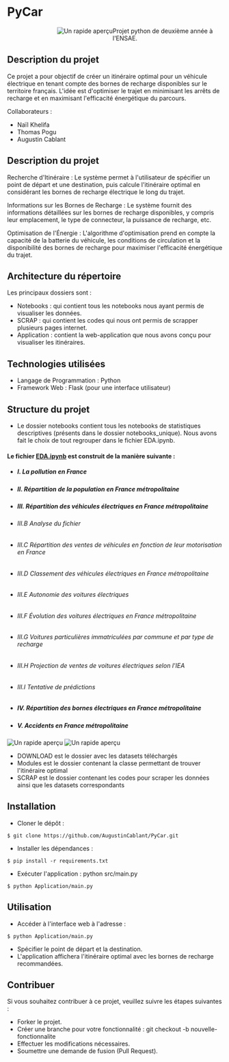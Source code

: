# PyCar

<div style="display: flex; justify-content: space-between;">
    <div style="flex: 1; text-align: right;">
        <picture>
        <source media="(prefers-color-scheme: dark) srcset= "https://github.com/AugustinCablant/PyCar/blob/main/Application/Static/logo.jpeg">
        <source media="(prefers-color-scheme: light)" srcset="https://github.com/AugustinCablant/PyCar/blob/main/Application/Static/logo.jpeg">
        <img alt="Un rapide aperçu" src="https://github.com/AugustinCablant/Projet_python_2A/blob/main/cap.png">
        </picture>
    </div>
    <div style="flex: 1; padding-right: 10px;">
        Projet python de deuxième année à l'ENSAE.
    </div>
    
</div>

## Description du projet 
Ce projet a pour objectif de créer un itinéraire optimal pour un véhicule électrique en tenant compte des bornes de recharge disponibles sur le territoire français. L'idée est d'optimiser le trajet en minimisant les arrêts de recharge et en maximisant l'efficacité énergétique du parcours.

Collaborateurs : 
- Naïl Khelifa 
- Thomas Pogu
- Augustin Cablant

## Description du projet 
Recherche d'Itinéraire : Le système permet à l'utilisateur de spécifier un point de départ et une destination, puis calcule l'itinéraire optimal en considérant les bornes de recharge électrique le long du trajet.

Informations sur les Bornes de Recharge : Le système fournit des informations détaillées sur les bornes de recharge disponibles, y compris leur emplacement, le type de connecteur, la puissance de recharge, etc.

Optimisation de l'Énergie : L'algorithme d'optimisation prend en compte la capacité de la batterie du véhicule, les conditions de circulation et la disponibilité des bornes de recharge pour maximiser l'efficacité énergétique du trajet.

## Architecture du répertoire 
Les principaux dossiers sont : 
- Notebooks : qui contient tous les notebooks nous ayant permis de visualiser les données.
- SCRAP : qui contient les codes qui nous ont permis de scrapper plusieurs pages internet.
- Application : contient la web-application que nous avons conçu pour visualiser les itinéraires.

## Technologies utilisées
- Langage de Programmation : Python
- Framework Web : Flask (pour une interface utilisateur)

## Structure du projet

- Le dossier notebooks contient tous les notebooks de statistiques descriptives (présents dans le dossier notebooks_unique). Nous avons fait le choix de tout regrouper dans le fichier EDA.ipynb. 
#### Le fichier [EDA.ipynb](https://github.com/AugustinCablant/PyCar/blob/main/notebooks/EDA.ipynb) est construit de la manière suivante :
- ##### I. La pollution en France

- ##### II. Répartition de la population en France métropolitaine

- ##### III. Répartition des véhicules électriques en France métropolitaine
- ###### III.B Analyse du fichier
- ###### III.C Répartition des ventes de véhicules en fonction de leur motorisation en France
- ###### III.D Classement des véhicules électriques en France métropolitaine
- ###### III.E Autonomie des voitures électriques
- ###### III.F Évolution des voitures électriques en France métropolitaine
- ###### III.G Voitures particulières immatriculées par commune et par type de recharge
- ###### III.H Projection de ventes de voitures électriques selon l'IEA
- ###### III.I Tentative de prédictions

- ##### IV. Répartition des bornes électriques en France métropolitaine

- ##### V. Accidents en France métropolitaine

<picture>
 <source media="(prefers-color-scheme: dark)" srcset="https://github.com/AugustinCablant/PyCar/blob/main/images/cap1.png">
 <source media="(prefers-color-scheme: light)" srcset="https://github.com/AugustinCablant/PyCar/blob/main/images/cap1.png">
<img alt="Un rapide aperçu" src="https://github.com/AugustinCablant/PyCar/blob/main/cap.png">
</picture>
<picture>
 <source media="(prefers-color-scheme: dark)" srcset="https://github.com/AugustinCablant/PyCar/blob/main/images/cap2.png">
 <source media="(prefers-color-scheme: light)" srcset="https://github.com/AugustinCablant/PyCar/blob/main/images/cap2.png">
 <img alt="Un rapide aperçu" src="https://github.com/AugustinCablant/PyCar/blob/main/cap.png">
</picture>

- DOWNLOAD est le dossier avec les datasets téléchargés
- Modules est le dossier contenant la classe permettant de trouver l'itinéraire optimal
- SCRAP est le dossier contenant les codes pour scraper les données ainsi que les datasets correspondants

## Installation

- Cloner le dépôt : 
```
$ git clone https://github.com/AugustinCablant/PyCar.git
```

- Installer les dépendances :

```
$ pip install -r requirements.txt
```

- Exécuter l'application : python src/main.py
```
$ python Application/main.py
```

## Utilisation

- Accéder à l'interface web à l'adresse : 
```
$ python Application/main.py
```
- Spécifier le point de départ et la destination.
- L'application affichera l'itinéraire optimal avec les bornes de recharge recommandées.

## Contribuer 

Si vous souhaitez contribuer à ce projet, veuillez suivre les étapes suivantes :

- Forker le projet.
- Créer une branche pour votre fonctionnalité : git checkout -b nouvelle-fonctionnalite
- Effectuer les modifications nécessaires.
- Soumettre une demande de fusion (Pull Request).
